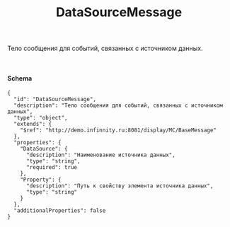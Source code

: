 ﻿---
layout: default
title: DataSourceMessage
position: 2
categories: 
tags: 
---

Тело сообщения для событий, связанных с источником данных.

   

#### Schema

```
{
  "id": "DataSourceMessage",
  "description": "Тело сообщения для событий, связанных с источником данных",
  "type": "object",
  "extends": {
    "$ref": "http://demo.infinnity.ru:8081/display/MC/BaseMessage"
  },
  "properties": {
    "DataSource": {
      "description": "Наименование источника данных",
      "type": "string",
      "required": true
    },
    "Property": {
      "description": "Путь к свойству элемента источника данных",
      "type": "string"
    }
  },
  "additionalProperties": false
}
```

 

 

